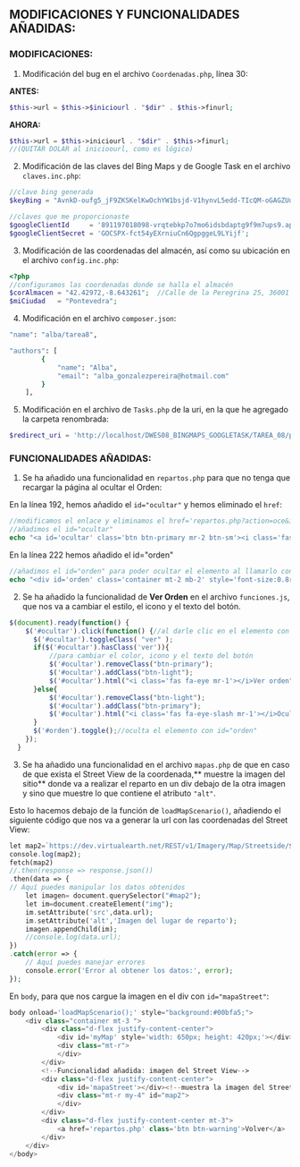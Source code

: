 ## MODIFICACIONES Y FUNCIONALIDADES AÑADIDAS:

### MODIFICACIONES:
1. Modificación del bug en el archivo ``Coordenadas.php``, línea 30:

**ANTES:** 
   ```php
   $this->url = $this->$iniciourl . "$dir" . $this->finurl;
   ```
**AHORA:**
  ```php
  $this->url = $this->iniciourl . "$dir" . $this->finurl;
  //(QUITAR DOLAR al inicioourl, como es lógico)
  ```

2. Modificación de las claves del Bing Maps y de Google Task en el archivo ``claves.inc.php``:
```php
//clave bing generada
$keyBing = "AvnkD-oufg5_jF9ZKSKelKwOchYW1bsjd-V1hynvL5edd-TIcQM-oGAGZUuwu_Qw";  

//claves que me proporcionaste
$googleClientId     = '891197018098-vrqtebkp7o7mo6idsbdaptg9f9m7ups9.apps.googleusercontent.com'; 
$googleClientSecret = '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'; 
```

3. Modificación de las coordenadas del almacén, así como su ubicación en el archivo ``config.inc.php``:
```php
<?php
//configuramos las coordenadas donde se halla el almacén
$corAlmacen = "42.42972,-8.643261";  //Calle de la Peregrina 25, 36001 Pontevedra
$miCiudad   = "Pontevedra";
```
4. Modificación en el archivo ``composer.json``:
```bash
"name": "alba/tarea8",

"authors": [
        {
            "name": "Alba",
            "email": "alba_gonzalezpereira@hotmail.com"
        }
    ],
```

5. Modificación en el archivo de ``Tasks.php`` de la uri, en la que he agregado la carpeta renombrada:
```php
$redirect_uri = 'http://localhost/DWES08_BINGMAPS_GOOGLETASK/TAREA_08/public/repartos.php';
```

### FUNCIONALIDADES AÑADIDAS:

1. Se ha añadido una funcionalidad en ``repartos.php`` para que no tenga que recargar la página al ocultar el Orden:

En la línea 192, hemos añadido el ``id="ocultar"`` y hemos eliminado el ``href``:
```php
//modificamos el enlace y eliminamos el href='repartos.php?action=oce&idlt={$lista->getId()}' para que nos permita ocultar la orden
//añadimos el id="ocultar"
echo "<a id='ocultar' class='btn btn-primary mr-2 btn-sm'><i class='fas fa-eye-slash mr-1'></i>Ocultar orden</a>\n";
```
En la línea 222 hemos añadido el id="orden"
```php
//añadimos el id="orden" para poder ocultar el elemento al llamarlo con el botón
echo "<div id='orden' class='container mt-2 mb-2' style='font-size:0.8rem'>";
```
2. Se ha añadido la funcionalidad de **Ver Orden** en el archivo ``funciones.js``, que nos va a cambiar el estilo, el icono y el texto del botón.
```javascript
$(document).ready(function() {
    $('#ocultar').click(function() {//al darle clic en el elemento con id="ocultar"
      $('#ocultar').toggleClass( "ver" );
      if($('#ocultar').hasClass('ver')){
          //para cambiar el color, icono y el texto del botón
          $('#ocultar').removeClass("btn-primary");
          $('#ocultar').addClass("btn-light");
          $('#ocultar').html("<i class='fas fa-eye mr-1'></i>Ver orden");//cambiamos icono y texto
      }else{
          $('#ocultar').removeClass("btn-light");
          $('#ocultar').addClass("btn-primary");
          $('#ocultar').html("<i class='fas fa-eye-slash mr-1'></i>Ocultar orden");
      }
      $('#orden').toggle();//oculta el elemento con id="orden"
    });
  }
```

3. Se ha añadido una funcionalidad en el archivo ``mapas.php`` de que en caso de que exista el Street View de la coordenada,** muestre la imagen del sitio** donde va a realizar el reparto en un div debajo de la otra imagen y sino que muestre lo que contiene el atributo ``"alt"``.

Esto lo hacemos debajo de la función de ``loadMapScenario()``, añadiendo el siguiente código que nos va a generar la url con las coordenadas del Street View:
```php
let map2=`https://dev.virtualearth.net/REST/v1/Imagery/Map/Streetside/${lat},${lon}?zoomlevel=3&heading=145&pitch=5&mapSize=350,350&key=AvnkD-oufg5_jF9ZKSKelKwOchYW1bsjd-V1hynvL5edd-TIcQM-oGAGZUuwu_Qw`;
console.log(map2);
fetch(map2)
//.then(response => response.json())
.then(data => {
// Aquí puedes manipular los datos obtenidos
    let imagen= document.querySelector("#map2");
    let im=document.createElement("img");
    im.setAttribute('src',data.url);
    im.setAttribute('alt','Imagen del lugar de reparto');
    imagen.appendChild(im);
    //console.log(data.url);
})
.catch(error => {
    // Aquí puedes manejar errores
    console.error('Error al obtener los datos:', error);
});
```
En ``body``, para que nos cargue la imagen en el div con ``id="mapaStreet"``:

```php
body onload='loadMapScenario();' style="background:#00bfa5;">
    <div class="container mt-3 ">
        <div class="d-flex justify-content-center">
            <div id='myMap' style='width: 650px; height: 420px;'></div><!--muestra el mapa de la dirección-->
            <div class="mt-r">
            </div>
        </div>
        <!--Funcionalidad añadida: imagen del Street View-->
        <div class="d-flex justify-content-center">
            <div id='mapaStreet'></div><!--muestra la imagen del Street View de la dirección-->
            <div class="mt-r my-4" id="map2">
            </div>
        </div>
        <div class="d-flex justify-content-center mt-3">
            <a href='repartos.php' class='btn btn-warning'>Volver</a>
        </div>
    </div>
</body>
```
